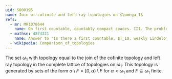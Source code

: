 ```yaml
---
uid: S000195
name: Join of cofinite and left-ray topologies on $\omega_1$
refs:
  - mr: MR1078644
    name: On first countable, countably compact spaces. III. The problem of obtaining separable noncompact examples. (Nyikos)
  - mathse: 4874321
    name: Answer to "Is there a first countable, $T_1$, weakly Lindelof, sequentially compact space which is not also compact?"
  - wikipedia: Comparison_of_topologies
---
```


The set $\omega_1$ with topology equal to the join of the cofinite topology and left ray topology in the complete lattice of topologies on $\omega_1$. This topology is generated by sets of the form $\alpha\setminus F=[0,\alpha)\setminus F$ for $\alpha<\omega_1$ and $F\subseteq\omega_1$ finite.
